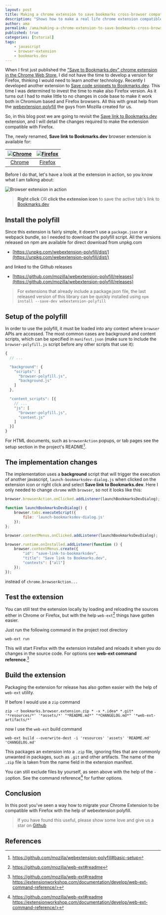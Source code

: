 ```yaml
---
layout: post
title: Making a chrome extension to save bookmarks cross-browser compatible
description: "Shows how to make a real life chrome extension compatible with firefox with the help of webextension polyfill from mozilla"
author: ama
permalink: /ama/making-a-chrome-extension-to-save-bookmarks-cross-browser-compatible
published: true
categories: [tutorial]
tags:
    - javascript
    - browser-extension
    - bookmarks.dev
---
```


When I first just published the ["Save to Bookmarks.dev"  chrome extension in the Chrome Web Store](https://chrome.google.com/webstore/detail/save-link-to-bookmarksdev/diofdblfhjbpgackifolmboaiccmebjb),
 I did not have the time to develop a version for Firefox, thinking I would need to learn another technology.
  Recently I developed another extension to [Save code snippets to Bookmarks.dev](https://github.com/BookmarksDev/code-snippets-browser-extension).
   This time I was determined to invest the time to make also Firefox version. As it turns out I had to make little
    to no changes in code base to make it work both in Chromium based and Firefox browsers. All this with great help from the [webextension polyfill](https://github.com/mozilla/webextension-polyfill)
 the guys from Mozilla created for us.

 So, in this blog post we are going to revisit the [Save link to Bookmarks.dev](https://github.com/BookmarksDev/code-snippets-browser-extension) extension,
  and I will detail the changes required to make the extension compatible with Firefox.

The, newly renamed,  **Save link to Bookmarks.dev** browser extension is available for:

| [![Chrome](https://dev-to-uploads.s3.amazonaws.com/i/8rbe1k13zjid9peah37k.png)](https://chrome.google.com/webstore/detail/save-url-to-bookmarksdev/diofdblfhjbpgackifolmboaiccmebjb) | [![Firefox](https://dev-to-uploads.s3.amazonaws.com/i/nsruw2rq4mveb4cp11u6.png)](https://addons.mozilla.org/en-US/firefox/addon/save-link-to-bookmarks-dev/) |
|:---:|:---:|
| [Chrome](https://chrome.google.com/webstore/detail/save-to-bookmarksdev/diofdblfhjbpgackifolmboaiccmebjb) | [Firefox](https://addons.mozilla.org/en-US/firefox/addon/save-link-to-bookmarks-dev/) |

Before I do that, let's have a look at the extension in action, so you know what I am talking about:

![Browser extension in action](https://dev-to-uploads.s3.amazonaws.com/i/p34m9dbvcrlk041a9oiv.gif)

> **Right click** OR **click the extension icon** to save the active tab's link to [Bookmarks.dev](https://www.codever.land)

<!--more-->

## Install the polyfill

Since this extension is fairly simple, it doesn't use a `package.json` or a webpack bundle, so I needed to download the polyfill script.
 All the versions released on npm are available for direct download from unpkg.com
* [https://unpkg.com/webextension-polyfill/dist/](https://unpkg.com/webextension-polyfill/dist/)

and linked to the Github releases

* [https://github.com/mozilla/webextension-polyfill/releases](https://github.com/mozilla/webextension-polyfill/releases)

> For extensions that already include a package.json file, the last released version of this library can be quickly installed using `npm install --save-dev webextension-polyfill`

## Setup of the polyfill

In order to use the polyfill, it must be loaded into any context where `browser` APIs are accessed.
 The most common cases are background and content scripts, which can be specified in `manifest.json`
  (make sure to include the `browser-polyfill.js` script <span class="highlight-yellow">before any other scripts that use it</span>):

```javascript
{
  // ...

  "background": {
    "scripts": [
      "browser-polyfill.js",
      "background.js"
    ]
  },

  "content_scripts": [{
    // ...
    "js": [
      "browser-polyfill.js",
      "content.js"
    ]
  }]
}
```

For HTML documents, such as `browserAction` popups, or tab pages see the setup section in the project's README[^1].

[^1]: <https://github.com/mozilla/webextension-polyfill#basic-setup>

## The implementation changes
The implementation uses a **background** script that will trigger the execution of another javascript,
 `launch-bookmarksdev-dialog.js` when clicked on the extension icon or right click and select **Save link to Bookmarks.dev**.
  Here I only needed to change `chrome` with `browser`, so not it looks like this:

```javascript
browser.browserAction.onClicked.addListener(launchBookmarksDevDialog);

function launchBookmarksDevDialog() {
    browser.tabs.executeScript({
        file: 'launch-bookmarksdev-dialog.js'
    });
};

browser.contextMenus.onClicked.addListener(launchBookmarksDevDialog);

browser.runtime.onInstalled.addListener(function () {
    browser.contextMenus.create({
        "id": "save-link-to-bookmarksdev",
        "title": "Save link to Bookmarks.dev",
        "contexts": ["all"]
    });
});

```

instead of `chrome.browserAction...`

## Test the extension
You can still test the extension locally by loading and reloading the sources either in Chrome or Firefox,
 but with the help `web-ext`[^2] things have gotten easier.

[^2]: <https://github.com/mozilla/web-ext#readme>

Just run the following command in the project root directory
```shell
web-ext run
```

This will start Firefox with the extension installed and reloads it when you do changes in the source code.
 For options see **web-ext command reference**.[^3]

[^3]: <https://github.com/mozilla/web-ext#readme>
https://extensionworkshop.com/documentation/develop/web-ext-command-reference/>

## Build the extension
Packaging the extension for release has also gotten easier with the help of `web-ext` utility.

If before I would use a `zip` command

```shell
zip -r bookmarks.browser.extension.zip * -x *.idea* *.git* '*resources/*' '*assets/*' "*README.md*" "*CHANGELOG.md*" '*web-ext-artifacts/*'
```

now I use the `web-ext` build command

```
web-ext build --overwrite-dest -i 'resources' 'assets' 'README.md' 'CHANGELOG.md'
```

This packages an extension into a `.zip` file, ignoring files that are commonly unwanted in packages, such as `.git` and other artifacts.
 The name of the `.zip` file is taken from the name field in the extension manifest.

You can still exclude files by yourself, as seen above with the help of the `-i`option. See the command reference[^3] for
further options.

## Conclusion

In this post you've seen a way how to migrate your Chrome Extension to be compatible with Firefox with the help
of webextension polyfill.

> If you have found this useful, please show some love and give us a star on [Github](https://github.com/codeverland/bookmarks-browser-extension)

## References

